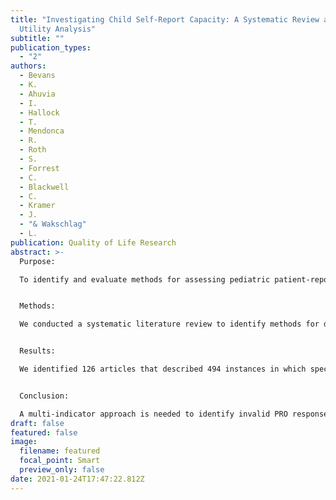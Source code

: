 ```yaml
---
title: "Investigating Child Self-Report Capacity: A Systematic Review and
  Utility Analysis"
subtitle: ""
publication_types:
  - "2"
authors:
  - Bevans
  - K.
  - Ahuvia
  - I.
  - Hallock
  - T.
  - Mendonca
  - R.
  - Roth
  - S.
  - Forrest
  - C.
  - Blackwell
  - C.
  - Kramer
  - J.
  - "& Wakschlag"
  - L.
publication: Quality of Life Research
abstract: >-
  Purpose: 

  To identify and evaluate methods for assessing pediatric patient-reported outcome (PRO) data quality at the individual level.


  Methods: 

  We conducted a systematic literature review to identify methods for detecting invalid responses to PRO measures. Eight data quality indicators were applied to child-report data collected from 1780 children ages 8–11 years. We grouped children with similar data quality patterns and tested for between-group differences in factors hypothesized to influence self-report capacity.


  Results: 

  We identified 126 articles that described 494 instances in which special measures or statistical techniques were applied to evaluate data quality at the individual level. We identified 22 data quality indicator subtypes: 9 direct methods (require administration of special items) and 13 archival techniques (statistical procedures applied to PRO data post hoc). Application of archival techniques to child-report PRO data revealed 3 distinct patterns (or classes) of the data quality indicators. Compared to class 1 (56%), classes 2 (36%) and 3 (8%) had greater variation in their PRO item responses. Three archival indicators were especially useful for differentiating plausible item response variation (class 2) from statistically unlikely response patterns (class 3). Neurodevelopmental conditions, which are associated with a range of cognitive processing challenges, were more common among children in class 3.


  Conclusion: 

  A multi-indicator approach is needed to identify invalid PRO responses. Once identified, assessment environments and measurement tools should be adapted to best support these individuals’ self-report capacity. Individual-level data quality indicators can be used to gauge the effectiveness of these accommodations.
draft: false
featured: false
image:
  filename: featured
  focal_point: Smart
  preview_only: false
date: 2021-01-24T17:47:22.812Z
---
```

